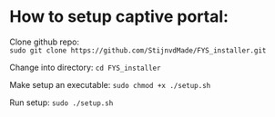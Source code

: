 # How to setup captive portal:
Clone github repo:  
```sudo git clone https://github.com/StijnvdMade/FYS_installer.git```

Change into directory: 
```cd FYS_installer```

Make setup an executable: 
```sudo chmod +x ./setup.sh```

Run setup: 
```sudo ./setup.sh```
